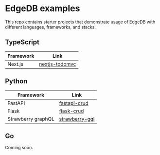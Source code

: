 # EdgeDB examples

This repo contains starter projects that demonstrate usage of EdgeDB with different languages, frameworks, and stacks.

## TypeScript

| Framework | Link                                                                                 |
| --------- | ------------------------------------------------------------------------------------ |
| Next.js   | [nextjs-todomvc](https://github.com/edgedb/edgedb-examples/tree/main/nextjs-todomvc) |

## Python

| Framework | Link                                                                                 |
| --------- | ------------------------------------------------------------------------------------ |
| FastAPI   | [fastapi-crud](https://github.com/edgedb/edgedb-examples/tree/main/fastapi-crud)|
| Flask   | [flask-crud](https://github.com/edgedb/edgedb-examples/tree/main/flask-crud)|
| Strawberry graphQL   | [strawberry-gql](https://github.com/edgedb/edgedb-examples/tree/main/strawberry-gql)|

## Go

Coming soon.
